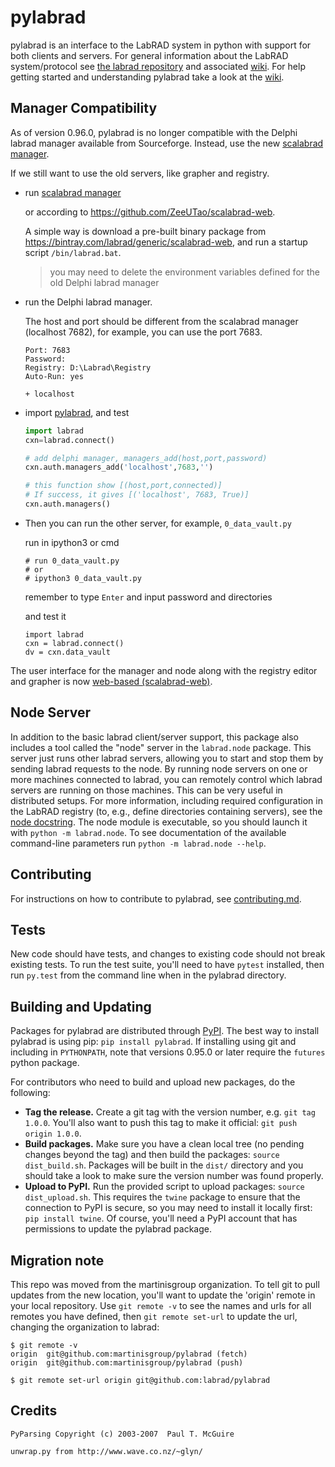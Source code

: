 # pylabrad


pylabrad is an interface to the LabRAD system in python with support for both clients and servers.
For general information about the LabRAD system/protocol see [the labrad repository](https://github.com/labrad/labrad) and associated [wiki](https://github.com/labrad/labrad/wiki).
For help getting started and understanding pylabrad take a look at the [wiki](https://github.com/labrad/pylabrad/wiki).



## Manager Compatibility

As of version 0.96.0, pylabrad is no longer compatible with the Delphi labrad manager available from Sourceforge.
Instead, use the new [scalabrad manager](https://github.com/labrad/scalabrad).



If we still want to use the old servers, like grapher and registry. 

- run [scalabrad manager](https://github.com/labrad/scalabrad)

  or according to https://github.com/ZeeUTao/scalabrad-web.

  A simple way is download a pre-built binary package from https://bintray.com/labrad/generic/scalabrad-web, and run a startup script `/bin/labrad.bat`. 

  > you may need to delete the environment variables defined for the old Delphi labrad manager

- run the Delphi labrad manager. 

  The host and port should be different from the scalabrad manager (localhost 7682), for example, you can use the port 7683. 
  
  ```
  Port: 7683
  Password: 
  Registry: D:\Labrad\Registry
  Auto-Run: yes
  
  + localhost
  ```



- import [pylabrad](https://github.com/ZeeUTao/pylabrad-zeeu), and test

  ```python
  import labrad
  cxn=labrad.connect()
  
  # add delphi manager, managers_add(host,port,password)
  cxn.auth.managers_add('localhost',7683,'')
  
  # this function show [(host,port,connected)]
  # If success, it gives [('localhost', 7683, True)]
  cxn.auth.managers()
  ```




- Then you can run the other server, for example, `0_data_vault.py`

  run in ipython3 or cmd

  ```
  # run 0_data_vault.py
  # or
  # ipython3 0_data_vault.py
  ```

  remember to type `Enter` and input password and directories

  

  and test it 

  ```
  import labrad
  cxn = labrad.connect()
  dv = cxn.data_vault
  ```

  



  







The user interface for the manager and node along with the registry editor and grapher is now [web-based (scalabrad-web)](https://github.com/labrad/scalabrad-web).

## Node Server

In addition to the basic labrad client/server support, this package also includes a tool called the "node" server in the `labrad.node` package.
This server just runs other labrad servers, allowing you to start and stop them by sending labrad requests to the node.
By running node servers on one or more machines connected to labrad, you can remotely control which labrad servers are running on those machines.
This can be very useful in distributed setups.
For more information, including required configuration in the LabRAD registry (to, e.g., define directories containing servers),
see the [node docstring](https://github.com/labrad/pylabrad/blob/master/labrad/node/__init__.py).
The node module is executable, so you should launch it with `python -m labrad.node`.
To see documentation of the available command-line parameters run `python -m labrad.node --help`.

## Contributing

For instructions on how to contribute to pylabrad, see [contributing.md](https://github.com/labrad/labrad/blob/master/contributing.md).

## Tests

New code should have tests, and changes to existing code should not break existing tests.
To run the test suite, you'll need to have `pytest` installed, then run `py.test` from the command line when in the pylabrad directory.

## Building and Updating

Packages for pylabrad are distributed through [PyPI](https://pypi.python.org/pypi/pylabrad).
The best way to install pylabrad is using pip: `pip install pylabrad`.
If installing using git and including in `PYTHONPATH`, note that versions 0.95.0 or later require the `futures` python package.

For contributors who need to build and upload new packages, do the following:

* **Tag the release.** Create a git tag with the version number, e.g. `git tag 1.0.0`.
  You'll also want to push this tag to make it official: `git push origin 1.0.0`.
* **Build packages.** Make sure you have a clean local tree (no pending changes beyond the tag) and then build the packages: `source dist_build.sh`.
  Packages will be built in the `dist/` directory and you should take a look to make sure the version number was found properly.
* **Upload to PyPI.** Run the provided script to upload packages: `source dist_upload.sh`.
  This requires the `twine` package to ensure that the connection to PyPI is secure, so you may need to install it locally first: `pip install twine`.
  Of course, you'll need a PyPI account that has permissions to update the pylabrad package.

## Migration note

This repo was moved from the martinisgroup organization.
To tell git to pull updates from the new location, you'll
want to update the 'origin' remote in your local repository.
Use `git remote -v` to see the names and urls for all remotes
you have defined, then `git remote set-url` to update the url,
changing the organization to labrad:

```
$ git remote -v
origin	git@github.com:martinisgroup/pylabrad (fetch)
origin	git@github.com:martinisgroup/pylabrad (push)

$ git remote set-url origin git@github.com:labrad/pylabrad
```

## Credits

```
PyParsing Copyright (c) 2003-2007  Paul T. McGuire
```

```
unwrap.py from http://www.wave.co.nz/~glyn/
```
